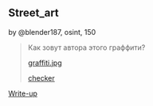 ## Street_art
by @blender187, osint, 150

> Как зовут автора этого граффити?  
>   
> [graffiti.jpg](ExgntEJlj4s.jpg)  
>   
> [checker](http://185.246.155.136:1339/)  

[Write-up](WRITEUP.md)